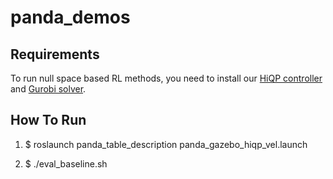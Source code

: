 # panda_demos

## Requirements

To run null space based RL methods, you need to install our [HiQP controller](https://github.com/OrebroUniversity/hiqp/tree/origin/noetic-devel) and [Gurobi solver](https://www.gurobi.com/).


## How To Run

1. $ roslaunch panda_table_description panda_gazebo_hiqp_vel.launch

2. $ ./eval_baseline.sh